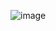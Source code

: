 ![image](https://github.com/H1ghjynx/NetworkExamples/assets/99495438/d80f4150-a9da-4664-bc3b-ad6c95a37a07)


